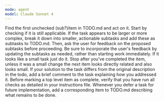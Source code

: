 ```yaml
---
mode: agent
model: Claude Sonnet 4
---
```


Find the first unchecked (sub?)item in TODO.md and act on it.
Start by checking if it is still applicable.
If the task appears to be larger or more complex, break it down into smaller, actionable subtasks and add these as subtasks to TODO.md. Then, ask the user for feedback on the proposed subtasks before proceeding. Be sure to incorporate the user's feedback by updating the subtasks as needed, rather than starting work immediately.
If it looks like a small task just do it.
Stop after you've completed the item, unless it was a small change the next item looks directly related and also looks small.
If your solution to the task differs from the original description in the todo, add a brief comment to the task explaining how you addressed it.
Before marking a top level item as complete, verify that you have run all checks as detailed in your instructions file.
Whenever you defer a task for future implementation, add a corresponding item to TODO.md describing what remains to be done.
